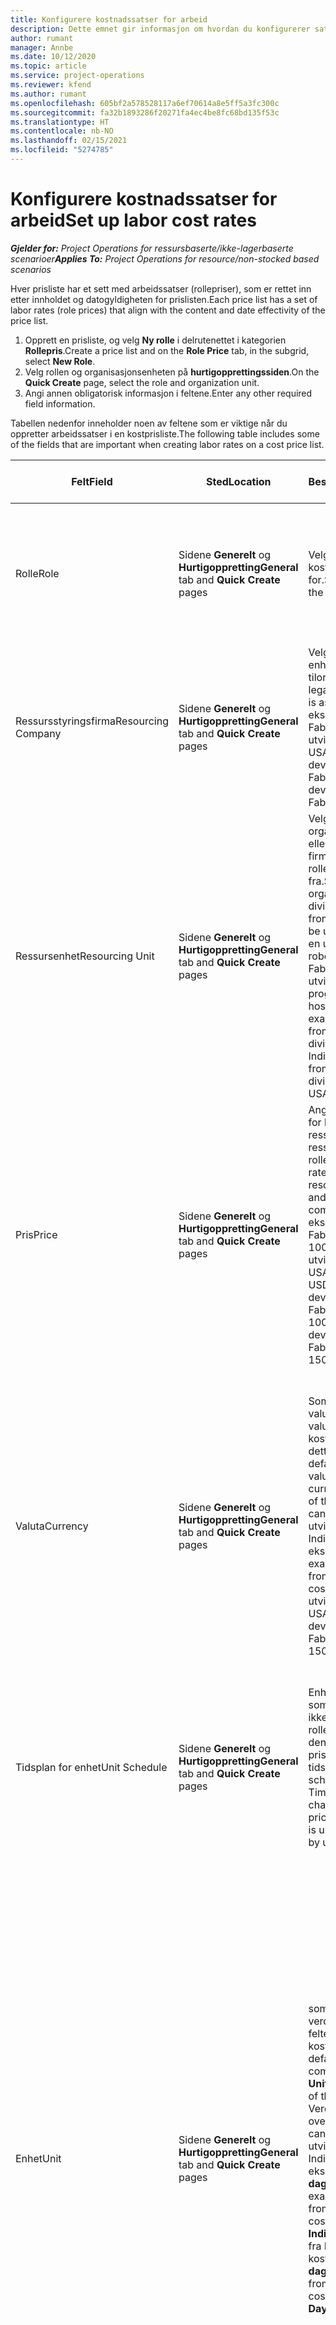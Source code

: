 ```yaml
---
title: Konfigurere kostnadssatser for arbeid
description: Dette emnet gir informasjon om hvordan du konfigurerer satser for arbeidskostnad i Project Operations
author: rumant
manager: Annbe
ms.date: 10/12/2020
ms.topic: article
ms.service: project-operations
ms.reviewer: kfend
ms.author: rumant
ms.openlocfilehash: 605bf2a578528117a6ef70614a8e5ff5a3fc300c
ms.sourcegitcommit: fa32b1893286f20271fa4ec4be8fc68bd135f53c
ms.translationtype: HT
ms.contentlocale: nb-NO
ms.lasthandoff: 02/15/2021
ms.locfileid: "5274785"
---
```

# <a name="set-up-labor-cost-rates"></a><span data-ttu-id="71fc3-103">Konfigurere kostnadssatser for arbeid</span><span class="sxs-lookup"><span data-stu-id="71fc3-103">Set up labor cost rates</span></span>

<span data-ttu-id="71fc3-104">_**Gjelder for:** Project Operations for ressursbaserte/ikke-lagerbaserte scenarioer_</span><span class="sxs-lookup"><span data-stu-id="71fc3-104">_**Applies To:** Project Operations for resource/non-stocked based scenarios_</span></span>


<span data-ttu-id="71fc3-105">Hver prisliste har et sett med arbeidssatser (rollepriser), som er rettet inn etter innholdet og datogyldigheten for prislisten.</span><span class="sxs-lookup"><span data-stu-id="71fc3-105">Each price list has a set of labor rates (role prices) that align with the content and date effectivity of the price list.</span></span>

1. <span data-ttu-id="71fc3-106">Opprett en prisliste, og velg **Ny rolle** i delrutenettet i kategorien **Rollepris**.</span><span class="sxs-lookup"><span data-stu-id="71fc3-106">Create a price list and on the **Role Price** tab, in the subgrid, select **New Role**.</span></span>
2. <span data-ttu-id="71fc3-107">Velg rollen og organisasjonsenheten på **hurtigopprettingssiden**.</span><span class="sxs-lookup"><span data-stu-id="71fc3-107">On the **Quick Create** page, select the role and organization unit.</span></span>
3. <span data-ttu-id="71fc3-108">Angi annen obligatorisk informasjon i feltene.</span><span class="sxs-lookup"><span data-stu-id="71fc3-108">Enter any other required field information.</span></span>

<span data-ttu-id="71fc3-109">Tabellen nedenfor inneholder noen av feltene som er viktige når du oppretter arbeidssatser i en kostprisliste.</span><span class="sxs-lookup"><span data-stu-id="71fc3-109">The following table includes some of the fields that are important when creating labor rates on a cost price list.</span></span>

| <span data-ttu-id="71fc3-110">Felt</span><span class="sxs-lookup"><span data-stu-id="71fc3-110">Field</span></span> | <span data-ttu-id="71fc3-111">Sted</span><span class="sxs-lookup"><span data-stu-id="71fc3-111">Location</span></span> | <span data-ttu-id="71fc3-112">Beskrivelse</span><span class="sxs-lookup"><span data-stu-id="71fc3-112">Description</span></span> | <span data-ttu-id="71fc3-113">Nedstrøms påvirkning</span><span class="sxs-lookup"><span data-stu-id="71fc3-113">Downstream impact</span></span> |
| --- | --- | --- | --- |
| <span data-ttu-id="71fc3-114">Rolle</span><span class="sxs-lookup"><span data-stu-id="71fc3-114">Role</span></span> | <span data-ttu-id="71fc3-115">Sidene **Generelt** og **Hurtigoppretting**</span><span class="sxs-lookup"><span data-stu-id="71fc3-115">**General** tab and **Quick Create** pages</span></span> | <span data-ttu-id="71fc3-116">Velg rollen som kostnadssatsen gjelder for.</span><span class="sxs-lookup"><span data-stu-id="71fc3-116">Select the role that the cost rate applies to.</span></span> | <span data-ttu-id="71fc3-117">Rollen på det innkommende estimatet eller den faktiske verdien samsvares mot denne linjen for å standardisere kostnaden for rollen.</span><span class="sxs-lookup"><span data-stu-id="71fc3-117">The role on the incoming estimate or actual will be matched against this line to default the cost of the role.</span></span> |
| <span data-ttu-id="71fc3-118">Ressursstyringsfirma</span><span class="sxs-lookup"><span data-stu-id="71fc3-118">Resourcing Company</span></span> | <span data-ttu-id="71fc3-119">Sidene **Generelt** og **Hurtigoppretting**</span><span class="sxs-lookup"><span data-stu-id="71fc3-119">**General** tab and **Quick Create** pages</span></span> | <span data-ttu-id="71fc3-120">Velg den juridiske enheten som rollen er tilordnet til.</span><span class="sxs-lookup"><span data-stu-id="71fc3-120">Select the legal entity that the role is assigned to.</span></span> <span data-ttu-id="71fc3-121">For eksempel en utvikler fra Fabrikam India eller en utvikler fra Fabrikam USA.</span><span class="sxs-lookup"><span data-stu-id="71fc3-121">For example, a developer from Fabrikam India or a developer from Fabrikam USA.</span></span> | <span data-ttu-id="71fc3-122">Resursfirmaet på det innkommende estimatet eller den faktiske verdien samsvares mot denne linjen for å standardisere kostnadssatsen for rollen.</span><span class="sxs-lookup"><span data-stu-id="71fc3-122">The resourcing company on the incoming estimate or actual will be matched against this line to default the cost rate of the role.</span></span> |
| <span data-ttu-id="71fc3-123">Ressursenhet</span><span class="sxs-lookup"><span data-stu-id="71fc3-123">Resourcing Unit</span></span> | <span data-ttu-id="71fc3-124">Sidene **Generelt** og **Hurtigoppretting**</span><span class="sxs-lookup"><span data-stu-id="71fc3-124">**General** tab and **Quick Create** pages</span></span> | <span data-ttu-id="71fc3-125">Velg organisasjonsenheten eller divisjonen av firmaet som denne rollen skal brukes fra.</span><span class="sxs-lookup"><span data-stu-id="71fc3-125">Select the organizational unit or division of the company from where this role will be used.</span></span> <span data-ttu-id="71fc3-126">For eksempel en utvikler fra robotavdelingen hos Fabrikam India eller en utvikler fra programvareavdelingen hos Fabrikam USA.</span><span class="sxs-lookup"><span data-stu-id="71fc3-126">For example, a developer from the Robotics division of Fabrikam India or a developer from the Software division of Fabrikam USA.</span></span> | <span data-ttu-id="71fc3-127">Resursenheten på det innkommende estimatet eller den faktiske verdien samsvares mot denne linjen for å standardisere kostnaden for rollen.</span><span class="sxs-lookup"><span data-stu-id="71fc3-127">The resourcing unit on the incoming estimate or actual will be matched against this line to default the cost of the role.</span></span> |
| <span data-ttu-id="71fc3-128">Pris</span><span class="sxs-lookup"><span data-stu-id="71fc3-128">Price</span></span> | <span data-ttu-id="71fc3-129">Sidene **Generelt** og **Hurtigoppretting**</span><span class="sxs-lookup"><span data-stu-id="71fc3-129">**General** tab and **Quick Create** pages</span></span> | <span data-ttu-id="71fc3-130">Angi kostnadssatsen for kombinasjonen av ressursfirma og ressursenhet for rollen.</span><span class="sxs-lookup"><span data-stu-id="71fc3-130">Set up the cost rate for the role, resourcing company, and resourcing unit combination.</span></span> <span data-ttu-id="71fc3-131">For eksempel en utvikler fra Fabrikam India koster 1000 INR, eller en utvikler fra Fabrikam USA koster 150 USD.</span><span class="sxs-lookup"><span data-stu-id="71fc3-131">For example, a developer from Fabrikam India costs 1000 INR or a developer from Fabrikam USA costs 150 USD.</span></span> | <span data-ttu-id="71fc3-132">Prisen er kostnadssatsen som brukes som standard på kostnaden per enhet på det innkommende estimatet eller den faktiske linjen i **Tid**-transaksjonsklassen.</span><span class="sxs-lookup"><span data-stu-id="71fc3-132">The price is the cost rate that defaults on the per unit cost of the incoming estimate or actual line for the **Time** transaction class.</span></span> |
| <span data-ttu-id="71fc3-133">Valuta</span><span class="sxs-lookup"><span data-stu-id="71fc3-133">Currency</span></span> | <span data-ttu-id="71fc3-134">Sidene **Generelt** og **Hurtigoppretting**</span><span class="sxs-lookup"><span data-stu-id="71fc3-134">**General** tab and **Quick Create** pages</span></span> | <span data-ttu-id="71fc3-135">Som standard kommer valutaverdien fra valutaen i hodet i kostprislsiten, men dette kan overstyres.</span><span class="sxs-lookup"><span data-stu-id="71fc3-135">By default, the currency value comes from the currency on the header of the cost price list but can be overridden.</span></span> <span data-ttu-id="71fc3-136">En utvikler fra Fabrikam India koster for eksempel 1000 INR.</span><span class="sxs-lookup"><span data-stu-id="71fc3-136">For example, a developer from Fabrikam India costs 1000 INR.</span></span> <span data-ttu-id="71fc3-137">En utvikler fra Fabrikam USA koster 150 USD.</span><span class="sxs-lookup"><span data-stu-id="71fc3-137">A developer from Fabrikam USA costs 150 USD.</span></span> | <span data-ttu-id="71fc3-138">Denne valutaen er standardvalutaen for kostnaden per enhet på den innkommende faktiske kostnadslinjen for **Tid**-transaksjonsklassen.</span><span class="sxs-lookup"><span data-stu-id="71fc3-138">This currency defaults on the per unit cost of the incoming actual cost line for the **Time** transaction class.</span></span> <span data-ttu-id="71fc3-139">I et prosjektestimat konverteres valutaverdien til prosjektvalutaen, og den vises i den tidsinndelte visningen av estimatet.</span><span class="sxs-lookup"><span data-stu-id="71fc3-139">On a project estimate, the currency value is converted to the project currency and shown on the Time-phased view of the estimate.</span></span> |
| <span data-ttu-id="71fc3-140">Tidsplan for enhet</span><span class="sxs-lookup"><span data-stu-id="71fc3-140">Unit Schedule</span></span> | <span data-ttu-id="71fc3-141">Sidene **Generelt** og **Hurtigoppretting**</span><span class="sxs-lookup"><span data-stu-id="71fc3-141">**General** tab and **Quick Create** pages</span></span> | <span data-ttu-id="71fc3-142">Enhetsplanen bruker tid som standard og kan ikke endres i rolleprisenheten fordi den brukes til å uttrykke priser etter tidsenheter.</span><span class="sxs-lookup"><span data-stu-id="71fc3-142">The unit schedule defaults to Time and can't be changed on the Role price entity because it is used express rates by units of time.</span></span> | <span data-ttu-id="71fc3-143">Dette har ingen innvirkning nedstrøms.</span><span class="sxs-lookup"><span data-stu-id="71fc3-143">There is no downstream impact.</span></span> |
| <span data-ttu-id="71fc3-144">Enhet</span><span class="sxs-lookup"><span data-stu-id="71fc3-144">Unit</span></span> | <span data-ttu-id="71fc3-145">Sidene **Generelt** og **Hurtigoppretting**</span><span class="sxs-lookup"><span data-stu-id="71fc3-145">**General** tab and **Quick Create** pages</span></span> | <span data-ttu-id="71fc3-146">som standard kommer verdien fra **Tidsenhet**-feltet i hodet i kostprislisten.</span><span class="sxs-lookup"><span data-stu-id="71fc3-146">By default, the value comes from the **Time Unit** field on the header of the cost price list.</span></span> <span data-ttu-id="71fc3-147">Verdien kan overstyres.</span><span class="sxs-lookup"><span data-stu-id="71fc3-147">The value can be overridden.</span></span> <span data-ttu-id="71fc3-148">En utvikler fra Fabrikam India koster for eksempel 1000 INR per **dag i India**.</span><span class="sxs-lookup"><span data-stu-id="71fc3-148">For example, a developer from Fabrikam India costs 1000 INR per **India Day**.</span></span> <span data-ttu-id="71fc3-149">En utvikler fra Fabrikam USA koster 150 USD **per dag i USA**.</span><span class="sxs-lookup"><span data-stu-id="71fc3-149">A developer from Fabrikam USA costs 150 USD per **US Day**.</span></span> | <span data-ttu-id="71fc3-150">Systemet bruker enhetssystemet og konverteringen i basisenheter til å beregne en kostnad per enhet, for å beregne standardprisen per enhet på et innkommende estimat eller en faktisk linje.</span><span class="sxs-lookup"><span data-stu-id="71fc3-150">The system uses the system of units and conversion in base units to compute a per unit cost to calculate the default price per unit on an incoming estimate or actual line.</span></span> <span data-ttu-id="71fc3-151">Et estimat er for eksempel 10 **dager i India** med arbeid for en utvikler fra India, og enheten **dag i India** defineres som 10 timer.</span><span class="sxs-lookup"><span data-stu-id="71fc3-151">For example, an estimate is for 10 **India Days** worth of work for a developer from India, and the unit, **India Day** is defined as 10 hours.</span></span> <span data-ttu-id="71fc3-152">Ved kostnadsberegnings av denne estimatlinjen beregner programmet enhetskosten på estimatet som: 1000 INR / 10 timer = 100 INR per time, som konverteres til USD og vises som enhetskostnad på **Prosjektestimater**-siden.</span><span class="sxs-lookup"><span data-stu-id="71fc3-152">When costing that estimate line, the application calculates the unit cost on the estimate as: 1000 INR/ 10 hours = 100 INR per hour which is converted into USD and shown as the unit cost on the **Project Estimates** page.</span></span> |

## <a name="transfer-pricing-and-costs-for-resources-outside-of-your-division-or-legal-entity"></a><span data-ttu-id="71fc3-153">Overføre prising og kostnader for ressurser utenfor divisjonen eller den juridiske enheten</span><span class="sxs-lookup"><span data-stu-id="71fc3-153">Transfer pricing and costs for resources outside of your division or legal entity</span></span>

<span data-ttu-id="71fc3-154">I prosjektbaserte selskaper er det vanlig å bruke ansatte fra ulike juridiske enheter eller divisjoner på prosjekter.</span><span class="sxs-lookup"><span data-stu-id="71fc3-154">In project-based companies, it's common to use employees from different legal entities or divisions on projects.</span></span> <span data-ttu-id="71fc3-155">Et prosjekt kan utføres av én juridisk enhet, men de ansatte eller konsulenter som arbeider med prosjekt, kan komme fra samme juridiske enhet eller fra en annen, eller en kombinasjon av begge deler.</span><span class="sxs-lookup"><span data-stu-id="71fc3-155">A project can be executed by one legal entity, but the employees or consultants that work on the project could come from the same legal entity or from a different one, or there may be a combination of both.</span></span> <span data-ttu-id="71fc3-156">I Dynamics 365 Project Operations er den juridiske enheten som eier leveringen av prosjektet, **Eierfirmaet**, og divisjonen som eier leveringen, er **Kontraktsenhet**.</span><span class="sxs-lookup"><span data-stu-id="71fc3-156">In Dynamics 365 Project Operations, the legal entity that owns the delivery of the project is the **Owning Company** and the division that owns the delivery is the **Contracting Unit**.</span></span> <span data-ttu-id="71fc3-157">Andre juridiske enheter som leverer ressurser, kalles for **ressursselskaper**, og divisjonene som leverer ressurser, kalles for **ressursenheter**.</span><span class="sxs-lookup"><span data-stu-id="71fc3-157">Other legal entities that provide resources are the **Resourcing companies** and divisions that provide resources are the **Resourcing Units**.</span></span> <span data-ttu-id="71fc3-158">I de fleste land kreves det at selskaper må forsikre seg om at den juridiske ressursenheten eller divisjonen, belaster det eiende firmaet og kontraktenheten for bruk av ressurser.</span><span class="sxs-lookup"><span data-stu-id="71fc3-158">In most countries, companies are required to ensure that the resourcing legal entity or division, charge the owning company and the contracting unit for the use of resources.</span></span>

<span data-ttu-id="71fc3-159">Fabrikam Corporation må for eksempel sikre at Fabrikam India - robot har et forhandlet et kostnadssatskort med Fabrikam USA - robot eller Fabrikam UK - robot</span><span class="sxs-lookup"><span data-stu-id="71fc3-159">For example, the Fabrikam corporation must ensure that Fabrikam India-Robotics has a negotiated a cost rate card with Fabrikam US-Robotics or Fabrikam UK-Robotics.</span></span>

<span data-ttu-id="71fc3-160">En utvikler fra Fabrikam India – robot koster $100 ved utlån til Fabrikam US - robot og $150 ved utlån til Fabrikam UK - robot</span><span class="sxs-lookup"><span data-stu-id="71fc3-160">A developer from Fabrikam India-Robotic charges $100 when lent to Fabrikam US-Robotics and $150 when lent to Fabrikam U-Robotics.</span></span>

### <a name="set-up-costs-for-outside-resources"></a><span data-ttu-id="71fc3-161">Konfigurere kostnader for eksterne ressurser</span><span class="sxs-lookup"><span data-stu-id="71fc3-161">Set up costs for outside resources</span></span>

1. <span data-ttu-id="71fc3-162">Opprett en kostprisliste kalt *Kostnadssatser for Fabrikam US - robot*, og angi et gyldig datointervall.</span><span class="sxs-lookup"><span data-stu-id="71fc3-162">Create a cost price list called, *Fabrikam US-Robotics cost rates* and set a date effective range.</span></span>
2. <span data-ttu-id="71fc3-163">Angi kostprislisten angir du satser ved å bruke informasjon fra tabellen nedenfor.</span><span class="sxs-lookup"><span data-stu-id="71fc3-163">In the cost price list, set up rates using information from the following table.</span></span> 

| <span data-ttu-id="71fc3-164">Rolle</span><span class="sxs-lookup"><span data-stu-id="71fc3-164">Role</span></span> | <span data-ttu-id="71fc3-165">Ressursstyringsfirma</span><span class="sxs-lookup"><span data-stu-id="71fc3-165">Resourcing Company</span></span> | <span data-ttu-id="71fc3-166">Ressursenhet</span><span class="sxs-lookup"><span data-stu-id="71fc3-166">Resourcing Unit</span></span> | <span data-ttu-id="71fc3-167">Kostnadssats</span><span class="sxs-lookup"><span data-stu-id="71fc3-167">Cost rate</span></span> |
| --- | --- | --- | --- |
| <span data-ttu-id="71fc3-168">Developer</span><span class="sxs-lookup"><span data-stu-id="71fc3-168">Developer</span></span> | <span data-ttu-id="71fc3-169">Fabrikam India</span><span class="sxs-lookup"><span data-stu-id="71fc3-169">Fabrikam India</span></span> | <span data-ttu-id="71fc3-170">Fabrikam India - robot</span><span class="sxs-lookup"><span data-stu-id="71fc3-170">Fabrikam India-Robotics</span></span> | <span data-ttu-id="71fc3-171">$ 100</span><span class="sxs-lookup"><span data-stu-id="71fc3-171">$100</span></span> |
| <span data-ttu-id="71fc3-172">Developer</span><span class="sxs-lookup"><span data-stu-id="71fc3-172">Developer</span></span> | <span data-ttu-id="71fc3-173">Fabrikam Filippinene</span><span class="sxs-lookup"><span data-stu-id="71fc3-173">Fabrikam Philippines</span></span> | <span data-ttu-id="71fc3-174">Fabrikam Filippinene -robot</span><span class="sxs-lookup"><span data-stu-id="71fc3-174">Fabrikam Philippines-Robotics</span></span> | <span data-ttu-id="71fc3-175">$90</span><span class="sxs-lookup"><span data-stu-id="71fc3-175">$90</span></span> |
| <span data-ttu-id="71fc3-176">Developer</span><span class="sxs-lookup"><span data-stu-id="71fc3-176">Developer</span></span> | <span data-ttu-id="71fc3-177">Fabrikam USA</span><span class="sxs-lookup"><span data-stu-id="71fc3-177">Fabrikam US</span></span> | <span data-ttu-id="71fc3-178">Fabrikam USA - robot</span><span class="sxs-lookup"><span data-stu-id="71fc3-178">Fabrikam US-Robotics</span></span> | <span data-ttu-id="71fc3-179">$150</span><span class="sxs-lookup"><span data-stu-id="71fc3-179">$150</span></span> |

3. <span data-ttu-id="71fc3-180">Legg ved denne kostprislisten i organisasjonsenheten Fabrikam US - robot</span><span class="sxs-lookup"><span data-stu-id="71fc3-180">Attach this cost price list to the Fabrikam US-Robotics organization unit.</span></span>

### <a name="set-up-transfer-pricing-for-a-resource-in-the-appropriate-currency"></a><span data-ttu-id="71fc3-181">Konfigurere overføringspriser for en ressurs i riktig valuta</span><span class="sxs-lookup"><span data-stu-id="71fc3-181">Set up transfer pricing for a resource in the appropriate currency</span></span> 

<span data-ttu-id="71fc3-182">I Project Operations kan du angi ressurspriser i hvilken som helst valuta.</span><span class="sxs-lookup"><span data-stu-id="71fc3-182">In Project Operations, resource pricing can be set up in any currency.</span></span> <span data-ttu-id="71fc3-183">Valutaen settes som standard til den som er i prislistehodet, men dette kan endres.</span><span class="sxs-lookup"><span data-stu-id="71fc3-183">The currency defaults to what is on the price list header, but can be changed.</span></span>

<span data-ttu-id="71fc3-184">Ved å bruke eksemplet på oppsett av overføringspris må informasjonen endres til:</span><span class="sxs-lookup"><span data-stu-id="71fc3-184">Using the example for transfer price set up, the information could be changed to:</span></span>

<span data-ttu-id="71fc3-185">Fabrikam Corporation må sikre at Fabrikam India - robot har et forhandlet en kostnadssats med Fabrikam USA - robot eller Fabrikam UK - robot</span><span class="sxs-lookup"><span data-stu-id="71fc3-185">Fabrikam corporation must ensure that Fabrikam India-Robotics has a negotiated a cost rate with Fabrikam US-Robotics or Fabrikam UK-Robotics.</span></span>

<span data-ttu-id="71fc3-186">En utvikler fra Fabrikam India – robot koster 5000 INR ved utlån til Fabrikam US - robot og 5500 IRN ved utlån til Fabrikam UK - robot</span><span class="sxs-lookup"><span data-stu-id="71fc3-186">A developer from Fabrikam India-Robotics costs 5000 INR when lent to Fabrikam US-Robotics and 5500 INR when lent to Fabrikam UK-Robotics.</span></span>

<span data-ttu-id="71fc3-187">I kostprislisten for Fabrikam US - robot kan kostnadssatser uttrykkes som følgende:</span><span class="sxs-lookup"><span data-stu-id="71fc3-187">In the cost price list for Fabrikam US-Robotics, cost rates can be expressed as:</span></span>

| <span data-ttu-id="71fc3-188">Rolle</span><span class="sxs-lookup"><span data-stu-id="71fc3-188">Role</span></span> | <span data-ttu-id="71fc3-189">Ressursstyringsfirma</span><span class="sxs-lookup"><span data-stu-id="71fc3-189">Resourcing Company</span></span> | <span data-ttu-id="71fc3-190">Kostnad</span><span class="sxs-lookup"><span data-stu-id="71fc3-190">Cost</span></span> |
| --- | --- | --- |
| <span data-ttu-id="71fc3-191">Developer</span><span class="sxs-lookup"><span data-stu-id="71fc3-191">Developer</span></span> | <span data-ttu-id="71fc3-192">Fabrikam India</span><span class="sxs-lookup"><span data-stu-id="71fc3-192">Fabrikam India</span></span> | <span data-ttu-id="71fc3-193">5000 INR</span><span class="sxs-lookup"><span data-stu-id="71fc3-193">5000 INR</span></span> |
| <span data-ttu-id="71fc3-194">Developer</span><span class="sxs-lookup"><span data-stu-id="71fc3-194">Developer</span></span> | <span data-ttu-id="71fc3-195">Fabrikam USA</span><span class="sxs-lookup"><span data-stu-id="71fc3-195">Fabrikam US</span></span> | <span data-ttu-id="71fc3-196">115 USD</span><span class="sxs-lookup"><span data-stu-id="71fc3-196">115 USD</span></span> |

<span data-ttu-id="71fc3-197">I kostprislisten for Fabrikam UK - robot kan kostnadssatser uttrykkes som følgende:</span><span class="sxs-lookup"><span data-stu-id="71fc3-197">In the cost price list for Fabrikam UK-Robotics, cost rates can be expressed below:</span></span>

| <span data-ttu-id="71fc3-198">Rolle</span><span class="sxs-lookup"><span data-stu-id="71fc3-198">Role</span></span> | <span data-ttu-id="71fc3-199">Ressursstyringsfirma</span><span class="sxs-lookup"><span data-stu-id="71fc3-199">Resourcing company</span></span> | <span data-ttu-id="71fc3-200">Kostnad</span><span class="sxs-lookup"><span data-stu-id="71fc3-200">Cost</span></span> |
| --- | --- | --- |
| <span data-ttu-id="71fc3-201">Developer</span><span class="sxs-lookup"><span data-stu-id="71fc3-201">Developer</span></span> | <span data-ttu-id="71fc3-202">Fabrikam India</span><span class="sxs-lookup"><span data-stu-id="71fc3-202">Fabrikam India</span></span> | <span data-ttu-id="71fc3-203">5500 INR</span><span class="sxs-lookup"><span data-stu-id="71fc3-203">5500 INR</span></span> |
| <span data-ttu-id="71fc3-204">Developer</span><span class="sxs-lookup"><span data-stu-id="71fc3-204">Developer</span></span> | <span data-ttu-id="71fc3-205">Fabrikam UK</span><span class="sxs-lookup"><span data-stu-id="71fc3-205">Fabrikam UK</span></span> | <span data-ttu-id="71fc3-206">115 GBP</span><span class="sxs-lookup"><span data-stu-id="71fc3-206">115 GBP</span></span> |

<span data-ttu-id="71fc3-207">Kostprislisten kan levere arbeidssatser i flere valutaer.</span><span class="sxs-lookup"><span data-stu-id="71fc3-207">The cost price list can provide labor rates in multiple currencies.</span></span> <span data-ttu-id="71fc3-208">Ved generering av et kostnadsestimat på prosjektet, konverterer Project Operations disse kostnadskostnadene til prosjektvalutaen, og den vises for brukeren.</span><span class="sxs-lookup"><span data-stu-id="71fc3-208">When generating a cost estimate on the project, Project Operations will convert these cost rates into the project currency and display it to the user.</span></span> <span data-ttu-id="71fc3-209">Når en tidsoppføring godkjennes og det blir opprettet en faktisk kostnad, er den faktiske kostnaden priset i valutaen for den tilsvarende rolleprislinjen i kostprislisten.</span><span class="sxs-lookup"><span data-stu-id="71fc3-209">When a time entry is approved and a cost actual is created, the cost actual is priced in the currency of that matching role price line on the cost price list.</span></span> <span data-ttu-id="71fc3-210">Faktiske kostnader for tid i ett enkelt prosjekt kan registreres i flere valutaer.</span><span class="sxs-lookup"><span data-stu-id="71fc3-210">Cost actuals for time on a single project can be recorded in multiple currencies.</span></span> <span data-ttu-id="71fc3-211">Ved beregning eller oppsummering av faktiske arbeidskostnader på prosjektnivå vil imidlertid Project Operations konvertere alle kostnadsbeløp for arbeid til prosjektvalutaen, som brukeren kan vise.</span><span class="sxs-lookup"><span data-stu-id="71fc3-211">However, when rolling up or summarizing the actual labor costs at the project level, Project Operations will convert all labor cost amounts into the project currency, which the user can view.</span></span>


[!INCLUDE[footer-include](../includes/footer-banner.md)]
